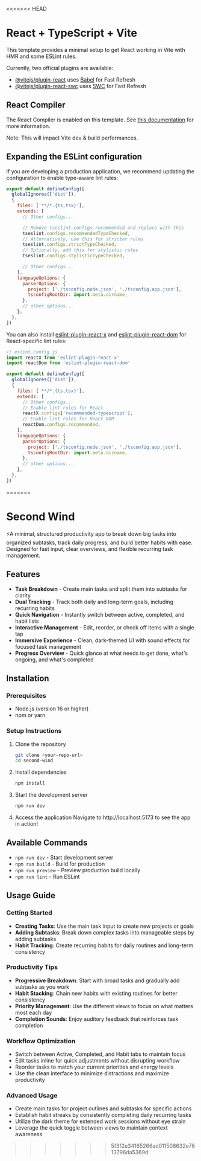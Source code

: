 <<<<<<< HEAD
# React + TypeScript + Vite

This template provides a minimal setup to get React working in Vite with HMR and some ESLint rules.

Currently, two official plugins are available:

- [@vitejs/plugin-react](https://github.com/vitejs/vite-plugin-react/blob/main/packages/plugin-react) uses [Babel](https://babeljs.io/) for Fast Refresh
- [@vitejs/plugin-react-swc](https://github.com/vitejs/vite-plugin-react/blob/main/packages/plugin-react-swc) uses [SWC](https://swc.rs/) for Fast Refresh

## React Compiler

The React Compiler is enabled on this template. See [this documentation](https://react.dev/learn/react-compiler) for more information.

Note: This will impact Vite dev & build performances.

## Expanding the ESLint configuration

If you are developing a production application, we recommend updating the configuration to enable type-aware lint rules:

```js
export default defineConfig([
  globalIgnores(['dist']),
  {
    files: ['**/*.{ts,tsx}'],
    extends: [
      // Other configs...

      // Remove tseslint.configs.recommended and replace with this
      tseslint.configs.recommendedTypeChecked,
      // Alternatively, use this for stricter rules
      tseslint.configs.strictTypeChecked,
      // Optionally, add this for stylistic rules
      tseslint.configs.stylisticTypeChecked,

      // Other configs...
    ],
    languageOptions: {
      parserOptions: {
        project: ['./tsconfig.node.json', './tsconfig.app.json'],
        tsconfigRootDir: import.meta.dirname,
      },
      // other options...
    },
  },
])
```

You can also install [eslint-plugin-react-x](https://github.com/Rel1cx/eslint-react/tree/main/packages/plugins/eslint-plugin-react-x) and [eslint-plugin-react-dom](https://github.com/Rel1cx/eslint-react/tree/main/packages/plugins/eslint-plugin-react-dom) for React-specific lint rules:

```js
// eslint.config.js
import reactX from 'eslint-plugin-react-x'
import reactDom from 'eslint-plugin-react-dom'

export default defineConfig([
  globalIgnores(['dist']),
  {
    files: ['**/*.{ts,tsx}'],
    extends: [
      // Other configs...
      // Enable lint rules for React
      reactX.configs['recommended-typescript'],
      // Enable lint rules for React DOM
      reactDom.configs.recommended,
    ],
    languageOptions: {
      parserOptions: {
        project: ['./tsconfig.node.json', './tsconfig.app.json'],
        tsconfigRootDir: import.meta.dirname,
      },
      // other options...
    },
  },
])
```
=======
# Second Wind

⚡A minimal, structured productivity app to break down big tasks into organized subtasks, track daily progress, and build better habits with ease. Designed for fast input, clear overviews, and flexible recurring task management.

## Features

- **Task Breakdown** - Create main tasks and split them into subtasks for clarity
- **Dual Tracking** - Track both daily and long-term goals, including recurring habits
- **Quick Navigation** - Instantly switch between active, completed, and habit lists
- **Interactive Management** - Edit, reorder, or check off items with a single tap
- **Immersive Experience** - Clean, dark-themed UI with sound effects for focused task management
- **Progress Overview** - Quick glance at what needs to get done, what's ongoing, and what's completed

## Installation

### Prerequisites
- Node.js (version 16 or higher)
- npm or yarn

### Setup Instructions

1. Clone the repository
   ```bash
   git clone <your-repo-url>
   cd second-wind
   ```

2. Install dependencies
   ```bash
   npm install
   ```

3. Start the development server
   ```bash
   npm run dev
   ```

4. Access the application
   Navigate to http://localhost:5173 to see the app in action!

## Available Commands

- `npm run dev` - Start development server
- `npm run build` - Build for production
- `npm run preview` - Preview production build locally
- `npm run lint` - Run ESLint

## Usage Guide

### Getting Started

- **Creating Tasks**: Use the main task input to create new projects or goals
- **Adding Subtasks**: Break down complex tasks into manageable steps by adding subtasks
- **Habit Tracking**: Create recurring habits for daily routines and long-term consistency

### Productivity Tips

- **Progressive Breakdown**: Start with broad tasks and gradually add subtasks as you work
- **Habit Stacking**: Chain new habits with existing routines for better consistency
- **Priority Management**: Use the different views to focus on what matters most each day
- **Completion Sounds**: Enjoy auditory feedback that reinforces task completion

### Workflow Optimization

- Switch between Active, Completed, and Habit tabs to maintain focus
- Edit tasks inline for quick adjustments without disrupting workflow
- Reorder tasks to match your current priorities and energy levels
- Use the clean interface to minimize distractions and maximize productivity

### Advanced Usage

- Create main tasks for project outlines and subtasks for specific actions
- Establish habit streaks by consistently completing daily recurring tasks
- Utilize the dark theme for extended work sessions without eye strain
- Leverage the quick toggle between views to maintain context awareness
>>>>>>> 5f3f2e34165266ad011508632e7613796da5369d
